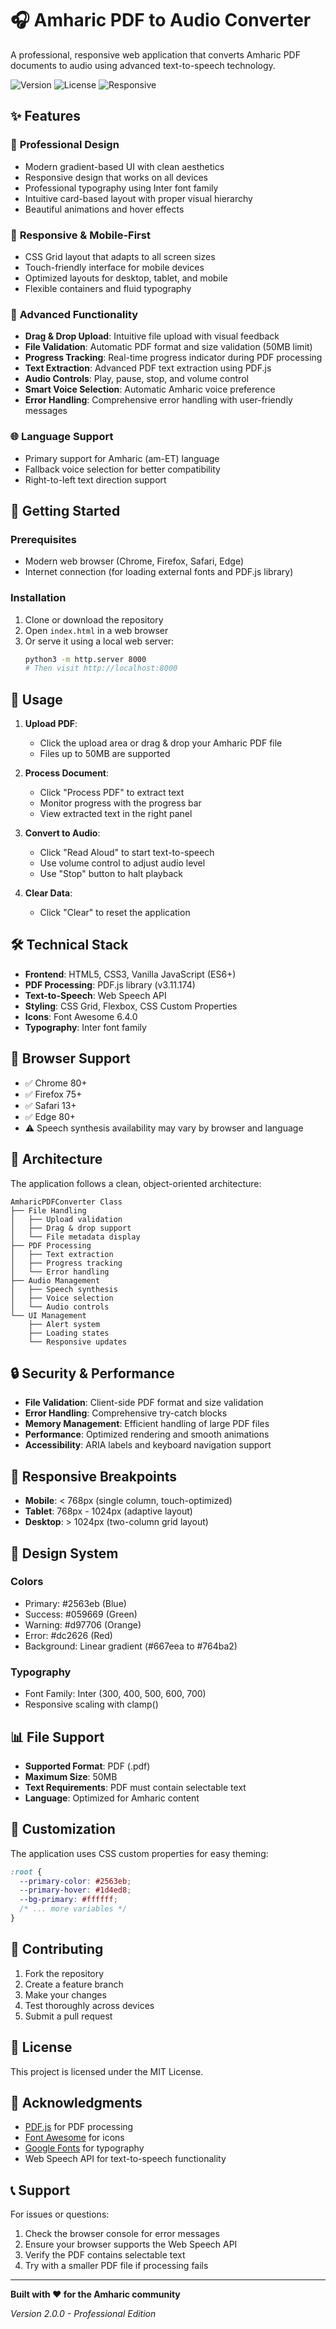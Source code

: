 # 🎧 Amharic PDF to Audio Converter

A professional, responsive web application that converts Amharic PDF documents to audio using advanced text-to-speech technology.

![Version](https://img.shields.io/badge/version-2.0.0-blue.svg)
![License](https://img.shields.io/badge/license-MIT-green.svg)
![Responsive](https://img.shields.io/badge/responsive-✓-brightgreen.svg)

## ✨ Features

### 🎨 **Professional Design**
- Modern gradient-based UI with clean aesthetics
- Responsive design that works on all devices
- Professional typography using Inter font family
- Intuitive card-based layout with proper visual hierarchy
- Beautiful animations and hover effects

### 📱 **Responsive & Mobile-First**
- CSS Grid layout that adapts to all screen sizes
- Touch-friendly interface for mobile devices
- Optimized layouts for desktop, tablet, and mobile
- Flexible containers and fluid typography

### 🔧 **Advanced Functionality**
- **Drag & Drop Upload**: Intuitive file upload with visual feedback
- **File Validation**: Automatic PDF format and size validation (50MB limit)
- **Progress Tracking**: Real-time progress indicator during PDF processing
- **Text Extraction**: Advanced PDF text extraction using PDF.js
- **Audio Controls**: Play, pause, stop, and volume control
- **Smart Voice Selection**: Automatic Amharic voice preference
- **Error Handling**: Comprehensive error handling with user-friendly messages

### 🌐 **Language Support**
- Primary support for Amharic (am-ET) language
- Fallback voice selection for better compatibility
- Right-to-left text direction support

## 🚀 Getting Started

### Prerequisites
- Modern web browser (Chrome, Firefox, Safari, Edge)
- Internet connection (for loading external fonts and PDF.js library)

### Installation
1. Clone or download the repository
2. Open `index.html` in a web browser
3. Or serve it using a local web server:
   ```bash
   python3 -m http.server 8000
   # Then visit http://localhost:8000
   ```

## 📖 Usage

1. **Upload PDF**: 
   - Click the upload area or drag & drop your Amharic PDF file
   - Files up to 50MB are supported

2. **Process Document**:
   - Click "Process PDF" to extract text
   - Monitor progress with the progress bar
   - View extracted text in the right panel

3. **Convert to Audio**:
   - Click "Read Aloud" to start text-to-speech
   - Use volume control to adjust audio level
   - Use "Stop" button to halt playback

4. **Clear Data**:
   - Click "Clear" to reset the application

## 🛠️ Technical Stack

- **Frontend**: HTML5, CSS3, Vanilla JavaScript (ES6+)
- **PDF Processing**: PDF.js library (v3.11.174)
- **Text-to-Speech**: Web Speech API
- **Styling**: CSS Grid, Flexbox, CSS Custom Properties
- **Icons**: Font Awesome 6.4.0
- **Typography**: Inter font family

## 🎯 Browser Support

- ✅ Chrome 80+
- ✅ Firefox 75+
- ✅ Safari 13+
- ✅ Edge 80+
- ⚠️ Speech synthesis availability may vary by browser and language

## 📐 Architecture

The application follows a clean, object-oriented architecture:

```
AmharicPDFConverter Class
├── File Handling
│   ├── Upload validation
│   ├── Drag & drop support
│   └── File metadata display
├── PDF Processing
│   ├── Text extraction
│   ├── Progress tracking
│   └── Error handling
├── Audio Management
│   ├── Speech synthesis
│   ├── Voice selection
│   └── Audio controls
└── UI Management
    ├── Alert system
    ├── Loading states
    └── Responsive updates
```

## 🔒 Security & Performance

- **File Validation**: Client-side PDF format and size validation
- **Error Handling**: Comprehensive try-catch blocks
- **Memory Management**: Efficient handling of large PDF files
- **Performance**: Optimized rendering and smooth animations
- **Accessibility**: ARIA labels and keyboard navigation support

## 📱 Responsive Breakpoints

- **Mobile**: < 768px (single column, touch-optimized)
- **Tablet**: 768px - 1024px (adaptive layout)
- **Desktop**: > 1024px (two-column grid layout)

## 🎨 Design System

### Colors
- Primary: #2563eb (Blue)
- Success: #059669 (Green)
- Warning: #d97706 (Orange)
- Error: #dc2626 (Red)
- Background: Linear gradient (#667eea to #764ba2)

### Typography
- Font Family: Inter (300, 400, 500, 600, 700)
- Responsive scaling with clamp()

## 📊 File Support

- **Supported Format**: PDF (.pdf)
- **Maximum Size**: 50MB
- **Text Requirements**: PDF must contain selectable text
- **Language**: Optimized for Amharic content

## 🔧 Customization

The application uses CSS custom properties for easy theming:

```css
:root {
  --primary-color: #2563eb;
  --primary-hover: #1d4ed8;
  --bg-primary: #ffffff;
  /* ... more variables */
}
```

## 🤝 Contributing

1. Fork the repository
2. Create a feature branch
3. Make your changes
4. Test thoroughly across devices
5. Submit a pull request

## 📄 License

This project is licensed under the MIT License.

## 🙏 Acknowledgments

- [PDF.js](https://mozilla.github.io/pdf.js/) for PDF processing
- [Font Awesome](https://fontawesome.com/) for icons
- [Google Fonts](https://fonts.google.com/) for typography
- Web Speech API for text-to-speech functionality

## 📞 Support

For issues or questions:
1. Check the browser console for error messages
2. Ensure your browser supports the Web Speech API
3. Verify the PDF contains selectable text
4. Try with a smaller PDF file if processing fails

---

**Built with ❤️ for the Amharic community**

*Version 2.0.0 - Professional Edition*
